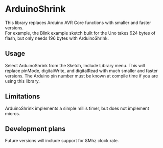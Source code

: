 # ArduinoShrink
This library replaces Arduino AVR Core functions with smaller and faster versions.  
For example, the Blink example sketch built for the Uno takes 924 bytes of flash, but only needs 196 bytes with ArduinoShrink.

## Usage
Select ArduinoShrink from the Sketch, Include Library menu.  This will replace pinMode, digitalWrite, and digitalRead with much smaller and faster versions.  The Arduino pin number must be known at compile time if you are using this library.

## Limitations
ArduinoShrink implements a simple millis timer, but does not implement micros.

## Development plans
Future versions will include support for 8Mhz clock rate.
